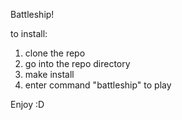 Battleship!

to install:

1) clone the repo
2) go into the repo directory
3) make install
4) enter command "battleship" to play

Enjoy :D
